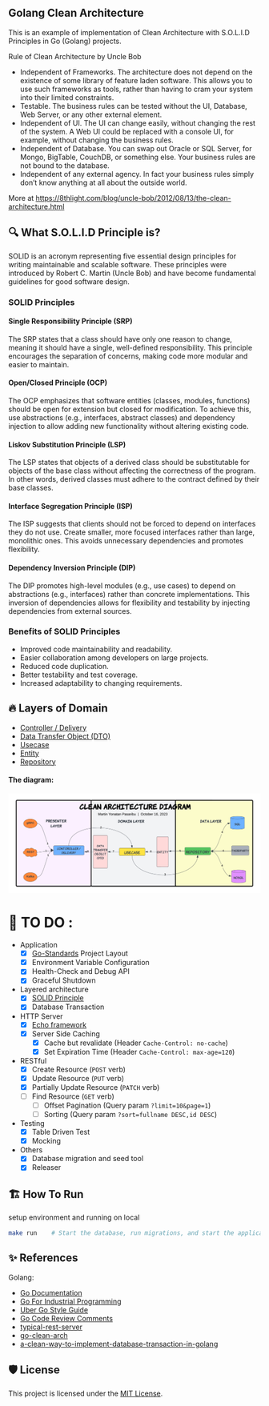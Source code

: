 ## Golang Clean Architecture

This is an example of implementation of Clean Architecture with S.O.L.I.D Principles in Go (Golang) projects.

Rule of Clean Architecture by Uncle Bob

- Independent of Frameworks. The architecture does not depend on the existence of some library of feature laden software. This allows you to use such frameworks as tools, rather than having to cram your system into their limited constraints.
- Testable. The business rules can be tested without the UI, Database, Web Server, or any other external element.
- Independent of UI. The UI can change easily, without changing the rest of the system. A Web UI could be replaced with a console UI, for example, without changing the business rules.
- Independent of Database. You can swap out Oracle or SQL Server, for Mongo, BigTable, CouchDB, or something else. Your business rules are not bound to the database.
- Independent of any external agency. In fact your business rules simply don’t know anything at all about the outside world.

More at https://8thlight.com/blog/uncle-bob/2012/08/13/the-clean-architecture.html

## 🔍 What S.O.L.I.D Principle is?

SOLID is an acronym representing five essential design principles for writing maintainable and scalable software. These principles were introduced by Robert C. Martin (Uncle Bob) and have become fundamental guidelines for good software design.

### SOLID Principles

#### Single Responsibility Principle (SRP)

The SRP states that a class should have only one reason to change, meaning it should have a single, well-defined responsibility. This principle encourages the separation of concerns, making code more modular and easier to maintain.

#### Open/Closed Principle (OCP)

The OCP emphasizes that software entities (classes, modules, functions) should be open for extension but closed for modification. To achieve this, use abstractions (e.g., interfaces, abstract classes) and dependency injection to allow adding new functionality without altering existing code.

#### Liskov Substitution Principle (LSP)

The LSP states that objects of a derived class should be substitutable for objects of the base class without affecting the correctness of the program. In other words, derived classes must adhere to the contract defined by their base classes.

#### Interface Segregation Principle (ISP)

The ISP suggests that clients should not be forced to depend on interfaces they do not use. Create smaller, more focused interfaces rather than large, monolithic ones. This avoids unnecessary dependencies and promotes flexibility.

#### Dependency Inversion Principle (DIP)

The DIP promotes high-level modules (e.g., use cases) to depend on abstractions (e.g., interfaces) rather than concrete implementations. This inversion of dependencies allows for flexibility and testability by injecting dependencies from external sources.

### Benefits of SOLID Principles

- Improved code maintainability and readability.
- Easier collaboration among developers on large projects.
- Reduced code duplication.
- Better testability and test coverage.
- Increased adaptability to changing requirements.


## 🔥 Layers of Domain

- [Controller / Delivery](https://github.com/DoWithLogic/golang-clean-architecture/tree/main/internal/users/delivery)
- [Data Transfer Object (DTO)](https://github.com/DoWithLogic/golang-clean-architecture/tree/main/internal/users/dtos)
- [Usecase](https://github.com/DoWithLogic/golang-clean-architecture/tree/main/internal/users/usecase)
- [Entity](https://github.com/DoWithLogic/golang-clean-architecture/tree/main/internal/users/entities)
- [Repository](https://github.com/DoWithLogic/golang-clean-architecture/tree/main/internal/users/repository)

#### The diagram:
![golang clean architecture](clean-architecture.png)


# 🦄 TO DO :

- Application
  - [x] [Go-Standards](https://github.com/golang-standards/project-layout) Project Layout
  - [x] Environment Variable Configuration
  - [x] Health-Check and Debug API
  - [x] Graceful Shutdown
- Layered architecture
  - [x] [SOLID Principle](https://en.wikipedia.org/wiki/SOLID)
  - [x] Database Transaction
- HTTP Server
  - [x] [Echo framework](https://echo.labstack.com/)
  - [x] Server Side Caching
    - [x] Cache but revalidate (Header `Cache-Control: no-cache`)
    - [x] Set Expiration Time (Header `Cache-Control: max-age=120`)
- RESTful
  - [x] Create Resource (`POST` verb)
  - [x] Update Resource (`PUT` verb)
  - [x] Partially Update Resource (`PATCH` verb)
  - [ ] Find Resource (`GET` verb)
    - [ ] Offset Pagination (Query param `?limit=10&page=1`)
    - [ ] Sorting (Query param `?sort=fullname DESC,id DESC`)
- Testing
  - [x] Table Driven Test
  - [x] Mocking
- Others
  - [x] Database migration and seed tool
  - [x] Releaser

## 🏗️ How To Run

setup environment and running on local
```bash
make run    # Start the database, run migrations, and start the application locally
```


## ✨ References

Golang:
- [Go Documentation](https://golang.org/doc/)
- [Go For Industrial Programming](https://peter.bourgon.org/go-for-industrial-programming/)
- [Uber Go Style Guide](https://github.com/uber-go/guide)
- [Go Code Review Comments](https://github.com/golang/go/wiki/CodeReviewComments)
- [typical-rest-server](https://github.com/typical-go/typical-rest-server/)
- [go-clean-arch](https://github.com/bxcodec/go-clean-arch)
- [a-clean-way-to-implement-database-transaction-in-golang](https://dev.to/techschoolguru/a-clean-way-to-implement-database-transaction-in-golang-2ba)


## 🛡️ License

This project is licensed under the [MIT License](https://github.com/DoWithLogic/golang-clean-architecture/blob/main/LICENSE).
